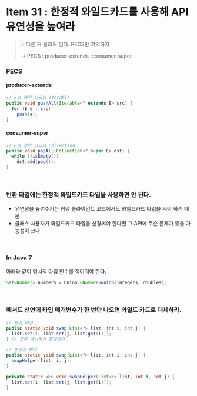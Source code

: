 # Item 31 : 한정적 와일드카드를 사용해 API 유연성을 높여라

> 💡 다른 거 몰라도 된다. PECS만 기억하자
> 
> → PECS : producer-extends, consumer-super

### PECS

#### producer-extends

```java
// E의 하위 타입의 Iterable
public void pushAll(Iterable<? extends E> src) {
  for (E e : src)
    push(e);
}
```

#### consumer-super
```java
// E의 상위 타입의 Collection
public void popAll(Collection<? super E> dst) {
  while (!isEmpty())
    dst.add(pop());
}
```

<br>

### 반환 타입에는 한정적 와일드카드 타입을 사용하면 안 된다.
- 유연성을 높여주기는 커녕 클라이언트 코드에서도 와일드카드 타입을 써야 하기 때문 
- 클래스 사용자가 와일드카드 타입을 신경써야 한다면 그 API에 무슨 문제가 있을 가능성이 크다.

<br>

### In Java 7
아래와 같이 명시적 타입 인수를 적어줘야 한다.
```java
Set<Number> numbers = Union.<Number>union(integers, doubles);
```

<br>

### 메서드 선언에 타입 매개변수가 한 번만 나오면 와일드 카드로 대체하라.
```java
// 원래 버전
public static void swap(List<?> list, int i, int j) {
  list.set(i, list.set(j, list.get(i)));
} // 오류 메시지가 발생한다!

// 변경된 버전
public static void swap(List<?> list, int i, int j) {
  swapHelper(list, i, j);
}

private static <E> void swapHelper(List<E> list, int i, int j) {
  list.set(i, list.set(j, list.get(i)));
}
```
